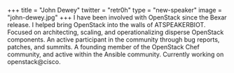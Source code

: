 +++
title = "John Dewey"
twitter = "retr0h"
type = "new-speaker"
image = "john-dewey.jpg"
+++
I have been involved with OpenStack since the Bexar release.  I helped bring OpenStack into the walls of ATSPEAKERBIOT.  Focused on architecting, scaling, and operationalizing disperse OpenStack components.  An active participant in the community through bug reports, patches, and summits.  A founding member of the OpenStack Chef community, and active within the Ansible community.  Currently working on openstack@cisco.